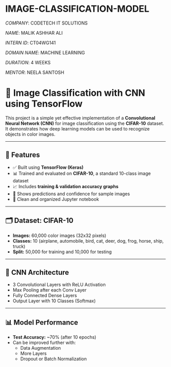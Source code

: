 # IMAGE-CLASSIFICATION-MODEL

*COMPANY*: CODETECH IT SOLUTIONS

*NAME*: MALIK ASHHAR ALI

*INTERN ID*: CT04WG141

*DOMAIN NAME*: MACHINE LEARNING

*DURATION*: 4 WEEKS

*MENTOR*: NEELA SANTOSH

# 🧠 Image Classification with CNN using TensorFlow

This project is a simple yet effective implementation of a **Convolutional Neural Network (CNN)** for image classification using the **CIFAR-10** dataset. It demonstrates how deep learning models can be used to recognize objects in color images.

---

## 🚀 Features

- ✅ Built using **TensorFlow (Keras)**
- 📊 Trained and evaluated on **CIFAR-10**, a standard 10-class image dataset
- 📈 Includes **training & validation accuracy graphs**
- 🧪 Shows predictions and confidence for sample images
- 📁 Clean and organized Jupyter notebook

---

## 🗂️ Dataset: CIFAR-10

- **Images:** 60,000 color images (32x32 pixels)
- **Classes:** 10 (airplane, automobile, bird, cat, deer, dog, frog, horse, ship, truck)
- **Split:** 50,000 for training and 10,000 for testing

---

## 🧱 CNN Architecture

- 3 Convolutional Layers with ReLU Activation
- Max Pooling after each Conv Layer
- Fully Connected Dense Layers
- Output Layer with 10 Classes (Softmax)

---

## 📊 Model Performance

- **Test Accuracy:** ~70% (after 10 epochs)
- Can be improved further with:
  - Data Augmentation
  - More Layers
  - Dropout or Batch Normalization




